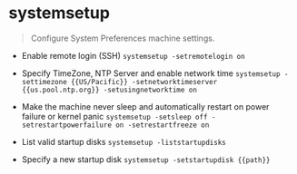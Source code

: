 # systemsetup
> Configure System Preferences machine settings.

- Enable remote login (SSH)
`systemsetup -setremotelogin on`

- Specify TimeZone, NTP Server and enable network time
`systemsetup -settimezone {{US/Pacific}} -setnetworktimeserver {{us.pool.ntp.org}} -setusingnetworktime on`

- Make the machine never sleep and automatically restart on power failure or kernel panic
`systemsetup -setsleep off -setrestartpowerfailure on -setrestartfreeze on`

- List valid startup disks
`systemsetup -liststartupdisks`

- Specify a new startup disk
`systemsetup -setstartupdisk {{path}}`
